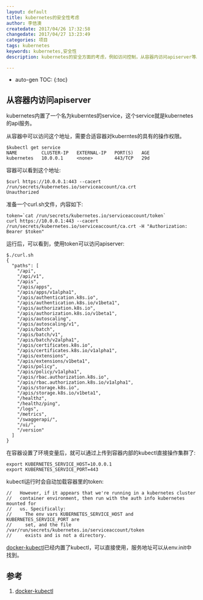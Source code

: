 ```yaml
---
layout: default
title: kubernetes的安全性考虑
author: 李佶澳
createdate: 2017/04/26 17:32:58
changedate: 2017/04/27 13:23:49
categories: 项目
tags: kubernetes
keywords: kubernetes,安全性
description: kubernetes的安全方面的考虑，例如访问控制，从容器内访问apiserver等。

---
```


* auto-gen TOC:
{:toc}

## 从容器内访问apiserver 

kubernetes内置了一个名为kuberntes的service，这个service就是kubernetes的api服务。

从容器中可以访问这个地址，需要合适容器对kuberntes的具有的操作权限。

	$kubectl get service
	NAME         CLUSTER-IP   EXTERNAL-IP   PORT(S)   AGE
	kubernetes   10.0.0.1     <none>        443/TCP   29d

容器可以看到这个地址:

	$curl https://10.0.0.1:443 --cacert /run/secrets/kubernetes.io/serviceaccount/ca.crt
	Unauthorized

准备一个curl.sh文件，内容如下:

	token=`cat /run/secrets/kubernetes.io/serviceaccount/token`
	curl https://10.0.0.1:443 --cacert /run/secrets/kubernetes.io/serviceaccount/ca.crt -H "Authorization: Bearer $token"

运行后，可以看到，使用token可以访问apiserver: 

	$./curl.sh
	{
	  "paths": [
	    "/api",
	    "/api/v1",
	    "/apis",
	    "/apis/apps",
	    "/apis/apps/v1alpha1",
	    "/apis/authentication.k8s.io",
	    "/apis/authentication.k8s.io/v1beta1",
	    "/apis/authorization.k8s.io",
	    "/apis/authorization.k8s.io/v1beta1",
	    "/apis/autoscaling",
	    "/apis/autoscaling/v1",
	    "/apis/batch",
	    "/apis/batch/v1",
	    "/apis/batch/v2alpha1",
	    "/apis/certificates.k8s.io",
	    "/apis/certificates.k8s.io/v1alpha1",
	    "/apis/extensions",
	    "/apis/extensions/v1beta1",
	    "/apis/policy",
	    "/apis/policy/v1alpha1",
	    "/apis/rbac.authorization.k8s.io",
	    "/apis/rbac.authorization.k8s.io/v1alpha1",
	    "/apis/storage.k8s.io",
	    "/apis/storage.k8s.io/v1beta1",
	    "/healthz",
	    "/healthz/ping",
	    "/logs",
	    "/metrics",
	    "/swaggerapi/",
	    "/ui/",
	    "/version"
	  ]
	}

在容器设置了环境变量后，就可以通过上传到容器内部的kubectl直接操作集群了:

	export KUBERNETES_SERVICE_HOST=10.0.0.1
	export KUBERNETES_SERVICE_PORT=443

kubectl运行时会自动加载容器里的token:

	//   However, if it appears that we're running in a kubernetes cluster
	//   container environment, then run with the auth info kubernetes mounted for
	//   us. Specifically:
	//     The env vars KUBERNETES_SERVICE_HOST and KUBERNETES_SERVICE_PORT are
	//     set, and the file /var/run/secrets/kubernetes.io/serviceaccount/token
	//     exists and is not a directory.

[docker-kubectl][1]已经内置了kubectl，可以直接使用，服务地址可以从env.init中找到。

## 参考

1. [docker-kubectl][1]

[1]: docker-kubectl "https://github.com/lijiaocn/docker-kubectl"
